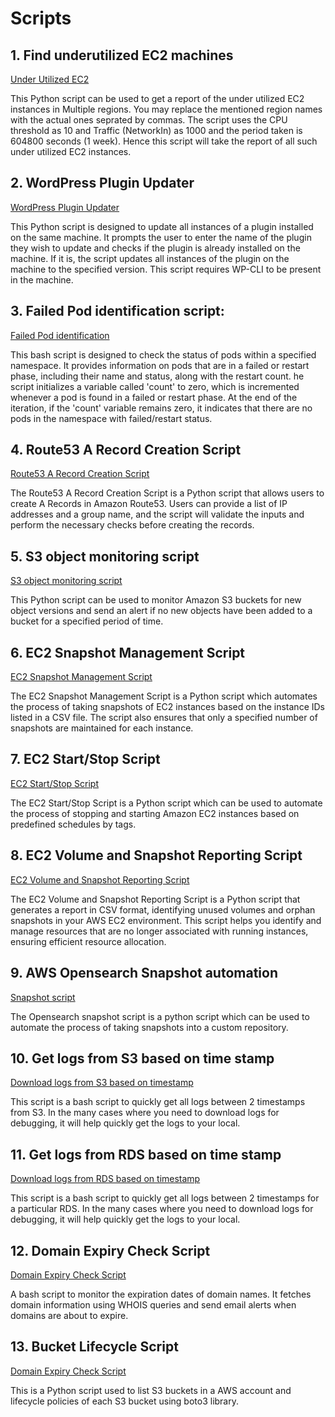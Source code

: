 # Scripts

## 1. Find underutilized EC2 machines
[Under Utilized EC2](/scripts/cpu_traffic_multi_region_under-utilized.py)

This Python script can be used to get a report of the under utilized EC2 instances in Multiple regions. You may replace the mentioned region names with the actual ones seprated by commas. The script uses the CPU threshold as 10 and Traffic (NetworkIn) as 1000 and the period taken is 604800 seconds (1 week). Hence this script will take the report of all such under utilized EC2 instances.

## 2. WordPress Plugin Updater
[WordPress Plugin Updater](/scripts/WordPress_plugin_updater.py)

This Python script is designed to update all instances of a plugin installed on the same machine. It prompts the user to enter the name of the plugin they wish to update and checks if the plugin is already installed on the machine. If it is, the script updates all instances of the plugin on the machine to the specified version. This script requires WP-CLI to be present in the machine.

## 3. Failed Pod identification script:
[Failed Pod identification](/scripts/pod_restart_fail.sh)

This bash script is designed to check the status of pods within a specified namespace. It provides information on pods that are in a failed or restart phase, including their name and status, along with the restart count. he script initializes a variable called 'count' to zero, which is incremented whenever a pod is found in a failed or restart phase. At the end of the iteration, if the 'count' variable remains zero, it indicates that there are no pods in the namespace with failed/restart status.

## 4. Route53 A Record Creation Script
[Route53 A Record Creation Script](/scripts/route53-a-records/a-record.py)

The Route53 A Record Creation Script is a Python script that allows users to create A Records in Amazon Route53. Users can provide a list of IP addresses and a group name, and the script will validate the inputs and perform the necessary checks before creating the records.

## 5. S3 object monitoring script
[S3 object monitoring script](/scripts/s3object_check/s3object_check.py)

This Python script can be used to monitor Amazon S3 buckets for new object versions and send an alert if no new objects have been added to a bucket for a specified period of time.

## 6. EC2 Snapshot Management Script
[EC2 Snapshot Management Script](/scripts/ec2-dailysnapshots/ec2snapshot.py)

The EC2 Snapshot Management Script is a Python script which automates the process of taking snapshots of EC2 instances based on the instance IDs listed in a CSV file. The script also ensures that only a specified number of snapshots are maintained for each instance.

## 7. EC2 Start/Stop Script
[ EC2 Start/Stop Script](/scripts/ec2-stop-start/ec2_stop_start.py)

The EC2 Start/Stop Script is a Python script which can be used to automate the process of stopping and starting Amazon EC2 instances based on predefined schedules by tags.

## 8. EC2 Volume and Snapshot Reporting Script
[EC2 Volume and Snapshot Reporting Script](/scripts/unused_vol_and_orphan_snap_report/aws_utility_script.py)

The EC2 Volume and Snapshot Reporting Script is a Python script that generates a report in CSV format, identifying unused volumes and orphan snapshots in your AWS EC2 environment. This script helps you identify and manage resources that are no longer associated with running instances, ensuring efficient resource allocation.

## 9. AWS Opensearch Snapshot automation
[Snapshot script](/scripts/aws-opensearch-snapshot-automation/snapshot.py)

The Opensearch snapshot script is a python script which can be used to automate the process of taking snapshots into a custom repository.

## 10. Get logs from S3 based on time stamp
[Download logs from S3 based on timestamp](scripts/download_logs_from_s3.sh)

This script is a bash script to quickly get all logs between 2 timestamps from S3. In the many cases where you need to download logs for debugging, it will help quickly get the logs to your local.

## 11. Get logs from RDS based on time stamp
[Download logs from RDS based on timestamp](scripts/download_logs_from_rds.sh)

This script is a bash script to quickly get all logs between 2 timestamps for a particular RDS. In the many cases where you need to download logs for debugging, it will help quickly get the logs to your local.

## 12. Domain Expiry Check Script
[Domain Expiry Check Script](/scripts/domain-expiry-check/domain_expiry_checker.sh)

A bash script to monitor the expiration dates of domain names. It fetches domain information using WHOIS queries and send email alerts when domains are about to expire.

## 13. Bucket Lifecycle Script
[Domain Expiry Check Script](/scripts/bucket-lifecycle/bucket-lifecycle.py)

This is a Python script used to list S3 buckets in a AWS account and lifecycle policies of each S3 bucket using boto3 library.

